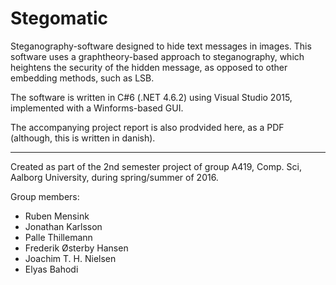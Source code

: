 # Stegomatic
Steganography-software designed to hide text messages in images.
This software uses a graphtheory-based approach to steganography, which heightens the security of the hidden message, as opposed to other embedding methods, such as LSB.


The software is written in C#6 (.NET 4.6.2) using Visual Studio 2015, implemented with a Winforms-based GUI.


The accompanying project report is also prodvided here, as a PDF (although, this is written in danish).

-------------------------------------------------
Created as part of the 2nd semester project of group A419, Comp. Sci, Aalborg University, during spring/summer of 2016.

Group members:
  * Ruben Mensink
  * Jonathan Karlsson
  * Palle Thillemann
  * Frederik Østerby Hansen
  * Joachim T. H. Nielsen
  * Elyas Bahodi

